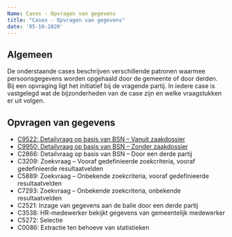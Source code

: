 ```yaml
---
Name: Cases - Opvragen van gegevens
title: "Cases - Opvragen van gegevens"
date: '05-10-2020'
---
```


## Algemeen
De onderstaande cases beschrijven verschillende patronen waarmee persoonsgegevens worden opgehaald door de gemeente of door derden. Bij een opvraging ligt het initiatief bij de vragende partij. In iedere case is vastgelegd wat de bijzonderheden van de case zijn en welke vraagstukken er uit volgen. 

## Opvragen van gegevens
- [C9522: Detailvraag op basis van BSN – Vanuit zaakdossier](./../artefacten/9522.md)
- [C9950: Detailvraag op basis van BSN – Zonder zaakdossier](./../artefacten/9950.md)
- C2866: Detailvraag op basis van BSN – Door een derde partij
- C3209: Zoekvraag – Vooraf gedefinieerde zoekcriteria, vooraf gedefinieerde resultaatvelden
- C5889: Zoekvraag – Onbekende zoekcriteria, vooraf gedefinieerde resultaatvelden
- C7293: Zoekvraag – Onbekende zoekcriteria, onbekende resultaatvelden
- C2521: Inzage van gegevens aan de balie door een derde partij
- C3538: HR-medewerker bekijkt gegevens van gemeentelijk medewerker
- C5272: Selectie
- C0086: Extractie ten behoeve van statistieken
